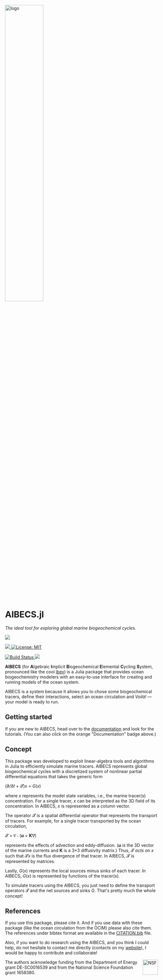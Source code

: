 <a href="https://github.com/briochemc/AIBECS.jl">
  <img src="https://user-images.githubusercontent.com/4486578/60554111-8fc27400-9d79-11e9-9ca7-6d78ee89ea70.png" alt="logo" title="The AIBECS logo: It represents three global marine biogeochemical cycles, where each element affects the others" align="center" width="50%"/>
</a>

# AIBECS.jl

*The ideal tool for exploring global marine biogeochemical cycles.*

<p>
  <a href="https://briochemc.github.io/AIBECS.jl/stable/">
    <img src=https://img.shields.io/badge/docs-stable-important.svg?style=flat-square&label=Documentation&logo=Read%20the%20Docs>
  </a>
</p>

<p>
  <a href="https://doi.org/10.5281/zenodo.2864051">
    <img src="http://img.shields.io/badge/DOI-10.5281%20%2F%20zenodo.2864051-blue.svg?&style=flat-square">
  </a>
  <a href="https://github.com/briochemc/AIBECS.jl/blob/master/LICENSE">
    <img alt="License: MIT" src="https://img.shields.io/badge/License-MIT-blue.svg?&style=flat-square">
  </a>
</p>

<p>
  <a href="https://travis-ci.com/briochemc/AIBECS.jl">
    <img alt="Build Status" src="https://img.shields.io/travis/com/briochemc/AIBECS.jl/master?label=OSX/Linux/Windows&logo=travis&logocolor=white&style=flat-square">
  </a>
  <a href="https://codecov.io/gh/briochemc/AIBECS.jl">
    <img src="https://img.shields.io/codecov/c/github/briochemc/AIBECS.jl/master?label=Codecov&logo=codecov&logoColor=white&style=flat-square">
  </a>
</p>






**AIBECS** (for **A**lgebraic **I**mplicit **B**iogeochemical **E**lemental **C**ycling **S**ystem, pronounced like the cool [ibex](https://en.wikipedia.org/wiki/Ibex)) is a Julia package that provides ocean biogeochemistry modelers with an easy-to-use interface for creating and running models of the ocean system.

AIBECS is a system because it allows you to chose some biogeochemical tracers, define their interactions, select an ocean circulation and *Voilà!* — your model is ready to run.

## Getting started


If you are new to AIBECS, head over to the [documentation](https://briochemc.github.io/AIBECS.jl/stable/) and look for the tutorials.
(You can also click on the orange "Documentation" badge above.)

## Concept

This package was developed to exploit linear-algebra tools and algorithms in Julia to efficiently simulate marine tracers.
AIBECS represents global biogeochemical cycles with a discretized system of nonlinear partial differential equations that takes the generic form

(∂/∂𝑡 + 𝓣)*x* = *G*(*x*)

where *x* represents the model state variables, i.e., the marine tracer(s) concentration.
For a single tracer, *x* can be interpreted as the 3D field of its concentration.
In AIBECS, *x* is represented as a column vector.

The operator 𝓣 is a spatial differential operator that represents the transport of tracers.
For example, for a single tracer transported by the ocean circulation,

𝓣 = ∇ ⋅ (***u*** + **K**∇)

represents the effects of advection and eddy-diffusion.
(***u*** is the 3D vector of the marine currents and **K** is a 3×3 diffusivity matrix.)
Thus, 𝓣 *acts* on *x* such that 𝓣*x* is the flux divergence of that tracer.
In AIBECS, 𝓣 is represented by matrices.

Lastly, *G*(*x*) represents the local sources minus sinks of each tracer.
In AIBECS, *G*(*x*) is represented by functions of the tracer(s).

To simulate tracers using the AIBECS, you just need to define the transport operators 𝓣 and the net sources and sinks *G*.
That's pretty much the whole concept!

## References

If you use this package, please cite it.
And if you use data with these package (like the ocean circulation from the OCIM) please also cite them.
The references under bibtex format are available in the [CITATION.bib](./CITATION.bib) file.

Also, if you want to do research using the AIBECS, and you think I could help, do not hesitate to contact me directly (contacts on my [website](www.bpasquier.com)), I would be happy to contribute and collaborate!

<img src="https://www.nsf.gov/images/logos/NSF_4-Color_bitmap_Logo.png" alt="NSF" title="NSF_logo" align="right" height="50"/>

The authors acknowledge funding from the Department of Energy grant DE-SC0016539 and from the National Science Foundation grant 1658380.
